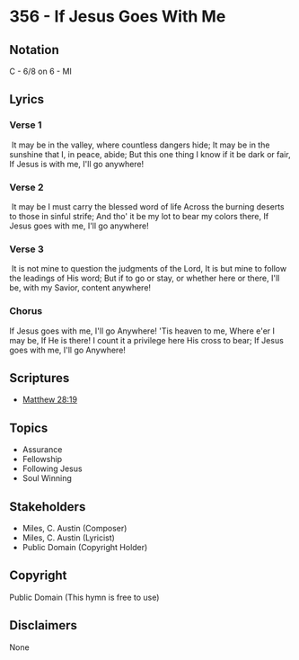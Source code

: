 # 356 - If Jesus Goes With Me

## Notation

C - 6/8 on 6 - MI

## Lyrics

### Verse 1

 It may be in the valley, where countless dangers hide; It may be in the sunshine that I, in peace, abide; But this one thing I know if it be dark or fair, If Jesus is with me, I'll go anywhere!

### Verse 2

 It may be I must carry the blessed word of life Across the burning deserts to those in sinful strife; And tho' it be my lot to bear my colors there, If Jesus goes with me, I'll go anywhere!

### Verse 3

 It is not mine to question the judgments of the Lord, It is but mine to follow the leadings of His word; But if to go or stay, or whether here or there, I'll be, with my Savior, content anywhere!

### Chorus

If Jesus goes with me, I'll go Anywhere! 'Tis heaven to me, Where e'er I may be, If He is there! I count it a privilege here His cross to bear; If Jesus goes with me, I'll go Anywhere!


## Scriptures

- [Matthew 28:19](https://www.biblegateway.com/passage/?search=Matthew%2028%3A19)

## Topics

- Assurance
- Fellowship
- Following Jesus
- Soul Winning

## Stakeholders

- Miles, C. Austin (Composer)
- Miles, C. Austin (Lyricist)
- Public Domain (Copyright Holder)

## Copyright

Public Domain
(This hymn is free to use)

## Disclaimers

None

